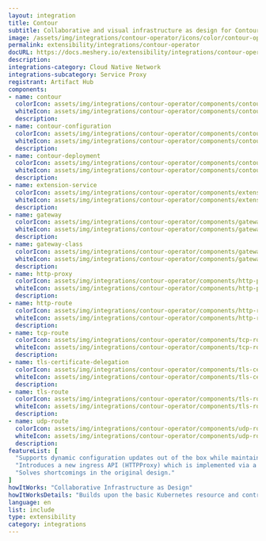 ```yaml
---
layout: integration
title: Contour
subtitle: Collaborative and visual infrastructure as design for Contour
image: /assets/img/integrations/contour-operator/icons/color/contour-operator-color.svg
permalink: extensibility/integrations/contour-operator
docURL: https://docs.meshery.io/extensibility/integrations/contour-operator
description: 
integrations-category: Cloud Native Network
integrations-subcategory: Service Proxy
registrant: Artifact Hub
components: 
- name: contour
  colorIcon: assets/img/integrations/contour-operator/components/contour/icons/color/contour-color.svg
  whiteIcon: assets/img/integrations/contour-operator/components/contour/icons/white/contour-white.svg
  description: 
- name: contour-configuration
  colorIcon: assets/img/integrations/contour-operator/components/contour-configuration/icons/color/contour-configuration-color.svg
  whiteIcon: assets/img/integrations/contour-operator/components/contour-configuration/icons/white/contour-configuration-white.svg
  description: 
- name: contour-deployment
  colorIcon: assets/img/integrations/contour-operator/components/contour-deployment/icons/color/contour-deployment-color.svg
  whiteIcon: assets/img/integrations/contour-operator/components/contour-deployment/icons/white/contour-deployment-white.svg
  description: 
- name: extension-service
  colorIcon: assets/img/integrations/contour-operator/components/extension-service/icons/color/extension-service-color.svg
  whiteIcon: assets/img/integrations/contour-operator/components/extension-service/icons/white/extension-service-white.svg
  description: 
- name: gateway
  colorIcon: assets/img/integrations/contour-operator/components/gateway/icons/color/gateway-color.svg
  whiteIcon: assets/img/integrations/contour-operator/components/gateway/icons/white/gateway-white.svg
  description: 
- name: gateway-class
  colorIcon: assets/img/integrations/contour-operator/components/gateway-class/icons/color/gateway-class-color.svg
  whiteIcon: assets/img/integrations/contour-operator/components/gateway-class/icons/white/gateway-class-white.svg
  description: 
- name: http-proxy
  colorIcon: assets/img/integrations/contour-operator/components/http-proxy/icons/color/http-proxy-color.svg
  whiteIcon: assets/img/integrations/contour-operator/components/http-proxy/icons/white/http-proxy-white.svg
  description: 
- name: http-route
  colorIcon: assets/img/integrations/contour-operator/components/http-route/icons/color/http-route-color.svg
  whiteIcon: assets/img/integrations/contour-operator/components/http-route/icons/white/http-route-white.svg
  description: 
- name: tcp-route
  colorIcon: assets/img/integrations/contour-operator/components/tcp-route/icons/color/tcp-route-color.svg
  whiteIcon: assets/img/integrations/contour-operator/components/tcp-route/icons/white/tcp-route-white.svg
  description: 
- name: tls-certificate-delegation
  colorIcon: assets/img/integrations/contour-operator/components/tls-certificate-delegation/icons/color/tls-certificate-delegation-color.svg
  whiteIcon: assets/img/integrations/contour-operator/components/tls-certificate-delegation/icons/white/tls-certificate-delegation-white.svg
  description: 
- name: tls-route
  colorIcon: assets/img/integrations/contour-operator/components/tls-route/icons/color/tls-route-color.svg
  whiteIcon: assets/img/integrations/contour-operator/components/tls-route/icons/white/tls-route-white.svg
  description: 
- name: udp-route
  colorIcon: assets/img/integrations/contour-operator/components/udp-route/icons/color/udp-route-color.svg
  whiteIcon: assets/img/integrations/contour-operator/components/udp-route/icons/white/udp-route-white.svg
  description: 
featureList: [
  "Supports dynamic configuration updates out of the box while maintaining a lightweight profile.",
  "Introduces a new ingress API (HTTPProxy) which is implemented via a Custom Resource Definition (CRD).",
  "Solves shortcomings in the original design."
]
howItWorks: "Collaborative Infrastructure as Design"
howItWorksDetails: "Builds upon the basic Kubernetes resource and controller concepts, but includes domain-specific knowledge to automate the entire lifecycle of Contour."
language: en
list: include
type: extensibility
category: integrations
---
```

